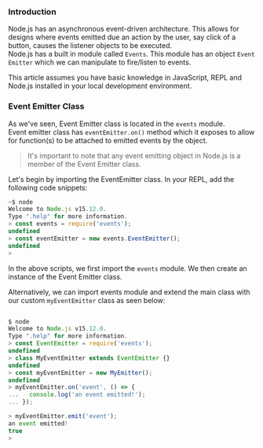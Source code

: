 ### Introduction
Node.js has an asynchronous event-driven architecture. This allows for designs where events emitted due an action by the user, say click of a button, causes the listener objects to be executed.  
Node.js has a built in module called `Events`. This module has an object `Event Emitter` which we can manipulate to fire/listen to events.  

This article assumes you have basic knowledge in JavaScript, REPL and Node.js installed in your local development environment.

### Event Emitter Class
As we've seen, Event Emitter class is located in the `events` module.  
Event emitter class has `eventEmitter.on()` method which it exposes to allow for function(s) to be attached to emitted events by the object.  

> It's important to note that any event emitting object in Node.js is a member of the Event Emitter class.

Let's begin by importing the EventEmitter class. In your REPL, add the following code snippets:  

```js
~$ node
Welcome to Node.js v15.12.0.
Type ".help" for more information.
> const events = require('events');
undefined
> const eventEmitter = new events.EventEmitter();
undefined
> 
```

In the above scripts, we first import the `events` module. We then create an instance of the Event Emitter class.

Alternatively, we can import events module and extend the main class with our custom  `myEventEmitter` class as seen below:
```js

$ node
Welcome to Node.js v15.12.0.
Type ".help" for more information.
> const EventEmitter = require('events');
undefined
> class MyEventEmitter extends EventEmitter {}
undefined
> const myEventEmitter = new MyEmitter();
undefined
> myEventEmitter.on('event', () => {
...   console.log('an event emitted!');
... });

> myEventEmitter.emit('event');
an event emitted!
true
> 

```
